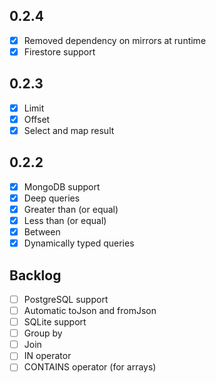 0.2.4
-----
* [x] Removed dependency on mirrors at runtime
* [x] Firestore support

0.2.3
-----
* [x] Limit
* [x] Offset
* [x] Select and map result

0.2.2
-----
* [x] MongoDB support
* [x] Deep queries
* [x] Greater than (or equal)
* [x] Less than (or equal)
* [x] Between
* [x] Dynamically typed queries

Backlog
-------
* [ ] PostgreSQL support
* [ ] Automatic toJson and fromJson
* [ ] SQLite support
* [ ] Group by
* [ ] Join
* [ ] IN operator
* [ ] CONTAINS operator (for arrays)

